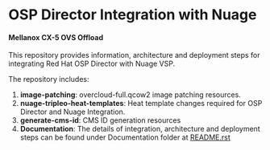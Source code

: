# OSP Director Integration with Nuage

#### Mellanox CX-5 OVS Offload

This repository provides information, architecture and deployment steps for integrating Red Hat OSP Director with Nuage VSP.

The repository includes:

1. **image-patching**: overcloud-full.qcow2 image patching resources.
2. **nuage-tripleo-heat-templates**: Heat template changes required for OSP Director and Nuage Integration.
3. **generate-cms-id**: CMS ID generation resources
4. **Documentation**: The details of integration, architecture and deployment steps can be found under Documentation folder at [README.rst](Documentation/5.4.1/README.rst)